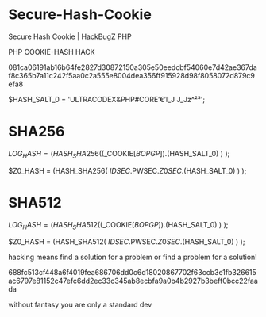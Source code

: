 # Secure-Hash-Cookie
Secure Hash Cookie | HackBugZ PHP

PHP COOKIE-HASH HACK

 081ca06191ab16b64fe2827d30872150a305e50eedcbf54060e7d42ae367daf8c365b7a11c242f5aa0c2a555e8004dea356ff915928d98f8058072d879c9efa8

 $HASH_SALT_0 = 'ULTRACODEX&PHP#CORE′€′l_J J_Jz^²³';

# SHA256
 $LOG_HASH	= (HASH_SHA256( ($_COOKIE[$BOPGP])    .($HASH_SALT_0) ) );
 
 $Z0_HASH  = (HASH_SHA256(  $IDSEC.$PWSEC.$Z0SEC .($HASH_SALT_0) ) );

# SHA512
 $LOG_HASH	= (HASH_SHA512( ($_COOKIE[$BOPGP])    .($HASH_SALT_0) ) );
 
 $Z0_HASH  = (HASH_SHA512(  $IDSEC.$PWSEC.$Z0SEC .($HASH_SALT_0) ) );




hacking means find a solution for a problem or find a problem for a solution!

688fc513cf448a6f4019fea686706dd0c6d18020867702f63ccb3e1fb326615ac6797e81152c47efc6dd2ec33c345ab8ecbfa9a0b4b2927b3beff0bcc22faada

without fantasy you are only a standard dev
